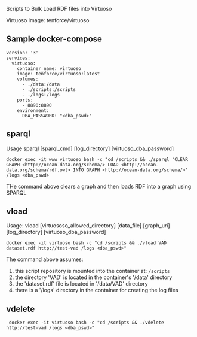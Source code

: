 Scripts to Bulk Load RDF files into Virtuoso

Virtuoso Image: tenforce/virtuoso

## Sample docker-compose ##

```
version: '3'
services:
  virtuoso:
    container_name: virtuoso
    image: tenforce/virtuoso:latest
    volumes:
      - ./data:/data
      - ./scripts:/scripts
      - ./logs:/logs
    ports:
      - 8890:8890
    environment:
      DBA_PASSWORD: "<dba_pswd>"
```

## sparql ##

Usage sparql [sparql_cmd] [log_directory] [virtuoso_dba_password]

```docker exec -it www_virtuoso bash -c "cd /scripts && ./sparql 'CLEAR GRAPH <http://ocean-data.org/schema/> LOAD <http://ocean-data.org/schema/rdf.owl> INTO GRAPH <http://ocean-data.org/schema/>' /logs <dba_pswd>```

THe command above clears a graph and then loads RDF into a graph using SPARQL
 
## vload ##

Usage: vload [virtuososo_allowed_directory] [data_file] [graph_uri] [log_directory] [virtuoso_dba_password]

```docker exec -it virtuoso bash -c "cd /scripts && ./vload VAD dataset.rdf http://test-vad /logs <dba_pswd>"```

The command above assumes:

1. this script repository is mounted into the container at: ```/scripts```
2. the directory 'VAD' is located in the container's '/data' directory
3. the 'dataset.rdf' file is located in '/data/VAD' directory
4. there is a '/logs' directory in the container for creating the log files

## vdelete ##

``` docker exec -it virtuoso bash -c "cd /scripts && ./vdelete http://test-vad /logs <dba_pswd>"```
